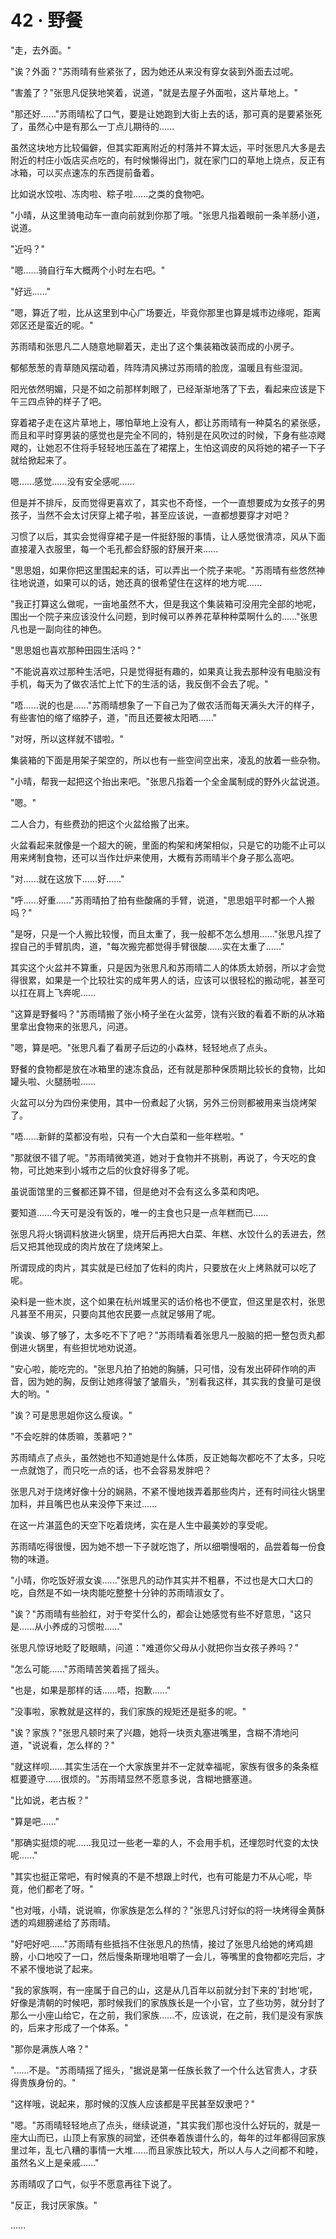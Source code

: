 <link rel="stylesheet" href="../styles/text.css" />
<h1>42 · 野餐</h1>

"走，去外面。"

"诶？外面？"苏雨晴有些紧张了，因为她还从来没有穿女装到外面去过呢。

"害羞了？"张思凡促狭地笑着，说道，"就是去屋子外面啦，这片草地上。"

"那还好......"苏雨晴松了口气，要是让她跑到大街上去的话，那可真的是要紧张死了，虽然心中是有那么一丁点儿期待的......

虽然这块地方比较偏僻，但其实距离附近的村落并不算太远，平时张思凡大多是去附近的村庄小饭店买点吃的，有时候懒得出门，就在家门口的草地上烧点，反正有冰箱，可以买点速冻的东西提前备着。

比如说水饺啦、冻肉啦、粽子啦......之类的食物吧。

"小晴，从这里骑电动车一直向前就到你那了哦。"张思凡指着眼前一条羊肠小道，说道。

"近吗？"

"嗯......骑自行车大概两个小时左右吧。"

"好远......"

"嗯，算近了啦，比从这里到中心广场要近，毕竟你那里也算是城市边缘呢，距离郊区还是蛮近的呢。"

苏雨晴和张思凡二人随意地聊着天，走出了这个集装箱改装而成的小房子。

郁郁葱葱的青草随风摆动着，阵阵清风拂过苏雨晴的脸庞，温暖且有些湿润。

阳光依然明媚，只是不如之前那样刺眼了，已经渐渐地落了下去，看起来应该是下午三四点钟的样子了吧。

穿着裙子走在这片草地上，哪怕草地上没有人，都让苏雨晴有一种莫名的紧张感，而且和平时穿男装的感觉也是完全不同的，特别是在风吹过的时候，下身有些凉飕飕的，让她忍不住将手轻轻地压盖在了裙摆上，生怕这调皮的风将她的裙子一下子就给掀起来了。

嗯......感觉......没有安全感呢......

但是并不排斥，反而觉得更喜欢了，其实也不奇怪，一个一直想要成为女孩子的男孩子，当然不会太讨厌穿上裙子啦，甚至应该说，一直都想要穿才对吧？

习惯了以后，其实会觉得穿裙子是一件挺舒服的事情，让人感觉很清凉，风从下面直接灌入衣服里，每一个毛孔都会舒服的舒展开来......

"思思姐，如果你把这里围起来的话，可以弄出一个院子来呢。"苏雨晴有些悠然神往地说道，如果可以的话，她还真的很希望住在这样的地方呢......

"我正打算这么做呢，一亩地虽然不大，但是我这个集装箱可没用完全部的地呢，围出一个院子来应该没什么问题，到时候可以养养花草种种菜啊什么的......"张思凡也是一副向往的神色。

"思思姐也喜欢那种田园生活吗？"

"不能说喜欢过那种生活吧，只是觉得挺有趣的，如果真让我去那种没有电脑没有手机，每天为了做农活忙上忙下的生活的话，我反倒不会去了呢。"

"唔......说的也是......"苏雨晴想象了一下自己为了做农活而每天满头大汗的样子，有些害怕的缩了缩脖子，道，"而且还要被太阳晒......"

"对呀，所以这样就不错啦。"

集装箱的下面是用架子架空的，所以也有一些空间空出来，凌乱的放着一些杂物。

"小晴，帮我一起把这个抬出来吧。"张思凡指着一个全金属制成的野外火盆说道。

"嗯。"

二人合力，有些费劲的把这个火盆给搬了出来。

火盆看起来就像是一个超大的碗，里面的构架和烤架相似，只是它的功能不止可以用来烤制食物，还可以当作灶炉来使用，大概有苏雨晴半个身子那么高吧。

"对......就在这放下......好......"

"呼......好重......"苏雨晴拍了拍有些酸痛的手臂，说道，"思思姐平时都一个人搬吗？"

"是呀，只是一个人搬比较慢，而且太重了，我一般都不怎么想用......"张思凡捏了捏自己的手臂肌肉，道，"每次搬完都觉得手臂很酸......实在太重了......"

其实这个火盆并不算重，只是因为张思凡和苏雨晴二人的体质太娇弱，所以才会觉得很累，如果是一个比较壮实的成年男人的话，应该可以很轻松的搬动呢，甚至可以扛在肩上飞奔呢......

"这算是野餐吗？"苏雨晴搬了张小椅子坐在火盆旁，饶有兴致的看着不断的从冰箱里拿出食物来的张思凡，问道。

"嗯，算是吧。"张思凡看了看房子后边的小森林，轻轻地点了点头。

野餐的食物都是放在冰箱里的速冻食品，还有就是那种保质期比较长的食物，比如罐头啦、火腿肠啦......

火盆可以分为四份来使用，其中一份煮起了火锅，另外三份则都被用来当烧烤架了。

"唔......新鲜的菜都没有啦，只有一个大白菜和一些年糕啦。"

"那就很不错了呢。"苏雨晴微笑道，她对于食物并不挑剔，再说了，今天吃的食物，可比她来到小城市之后的伙食好得多了呢。

虽说面馆里的三餐都还算不错，但是绝对不会有这么多菜和肉吧。

要知道......今天可是没有饭的，唯一的主食也只是一点年糕而已......

张思凡将火锅调料放进火锅里，烧开后再把大白菜、年糕、水饺什么的丢进去，然后又把其他现成的肉片放在了烧烤架上。

所谓现成的肉片，其实就是已经加了佐料的肉片，只要放在火上烤熟就可以吃了呢。

染料是一些木炭，这个如果在杭州城里买的话价格也不便宜，但这里是农村，张思凡甚至不用买，只要向其他农民要一点就足够用了呢。

"诶诶、够了够了，太多吃不下了吧？"苏雨晴看着张思凡一股脑的把一整包贡丸都倒进火锅里，有些担忧地劝说道。

"安心啦，能吃完的。"张思凡拍了拍她的胸脯，只可惜，没有发出砰砰作响的声音，因为她的胸，反倒让她疼得皱了皱眉头，"别看我这样，其实我的食量可是很大的哟。"

"诶？可是思思姐你这么瘦诶。"

"不会吃胖的体质嘛，羡慕吧？"

苏雨晴点了点头，虽然她也不知道她是什么体质，反正她每次都吃不了太多，只吃一点就饱了，而只吃一点的话，也不会容易发胖吧？

张思凡对于烧烤好像十分的娴熟，不紧不慢地拨弄着那些肉片，还有时间往火锅里加料，并且嘴巴也从来没停下来过......

在这一片湛蓝色的天空下吃着烧烤，实在是人生中最美妙的享受呢。

苏雨晴吃得很慢，因为她不想一下子就吃饱了，所以细嚼慢咽的，品尝着每一份食物的味道。

"小晴，你吃饭好淑女诶......"张思凡的动作其实并不粗暴，不过也是大口大口的吃，自然是不如一块肉能吃整整十分钟的苏雨晴淑女了。

"诶？"苏雨晴有些脸红，对于夸奖什么的，都会让她感觉有些不好意思，"这只是......从小养成的习惯啦......"

张思凡惊讶地眨了眨眼睛，问道："难道你父母从小就把你当女孩子养吗？"

"怎么可能......"苏雨晴苦笑着摇了摇头。

"也是，如果是那样的话......唔，抱歉......"

"没事啦，家教就是这样的，我们家族的规矩还是挺多的呢。"

"诶？家族？"张思凡顿时来了兴趣，她将一块贡丸塞进嘴里，含糊不清地问道，"说说看，怎么样的？"

"就这样呗......其实生活在一个大家族里并不一定就幸福呢，家族有很多的条条框框要遵守......很烦的。"苏雨晴显然不愿意多说，含糊地搪塞道。

"比如说，老古板？"

"算是吧......"

"那确实挺烦的呢......我见过一些老一辈的人，不会用手机，还埋怨时代变的太快呢......"

"其实也挺正常吧，有时候真的不是不想跟上时代，也有可能是力不从心呢，毕竟，他们都老了呀。"

"也对哦，小晴，说说嘛，你家族是怎么样的？"张思凡讨好似的将一块烤得金黄酥透的鸡翅膀递给了苏雨晴。

"好吧好吧......"苏雨晴有些抵挡不住张思凡的热情，接过了张思凡给她的烤鸡翅膀，小口地咬了一口，然后慢条斯理地咀嚼了一会儿，等嘴里的食物都吃完后，才不紧不慢地说了起来。

"我的家族啊，有一座属于自己的山，这是从几百年以前就分封下来的'封地'呢，好像是清朝的时候吧，那时候我们的家族族长是一个小官，立了些功劳，就分封了那么一小座山给它，在之前，我们家族......不，应该说，在之前，我们是没有家族的，后来才形成了一个体系。"

"那你是满族人咯？"

"......不是。"苏雨晴摇了摇头，"据说是第一任族长救了一个什么达官贵人，才获得贵族身份的。"

"这样哦，说起来，那时候的汉族人应该都是平民甚至奴隶吧？"

"嗯。"苏雨晴轻轻地点了点头，继续说道，"其实我们那也没什么好玩的，就是一座大山而已，山顶上有家族的祠堂，还供奉着族谱什么的，每年的过年都得回家族里过年，乱七八糟的事情一大堆......而且家族比较大，所以人与人之间都不和睦，虽然名义上是亲戚......"

苏雨晴叹了口气，似乎不愿意再往下说了。

"反正，我讨厌家族。"

......
